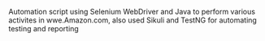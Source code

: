 Automation script using Selenium WebDriver and Java to perform various activites in wwe.Amazon.com, also used Sikuli and TestNG for automating testing and reporting
